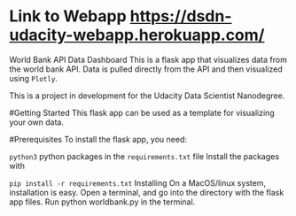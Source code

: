 # Link to Webapp https://dsdn-udacity-webapp.herokuapp.com/
World Bank API Data Dashboard
This is a flask app that visualizes data from the world bank API. Data is pulled directly from the API and then visualized using `Plotly`.

This is a project in development for the Udacity Data Scientist Nanodegree.

#Getting Started
This flask app can be used as a template for visualizing your own data.

#Prerequisites
To install the flask app, you need:

`python3`
python packages in the `requirements.txt` file
Install the packages with

 `pip install -r requirements.txt`
Installing
On a MacOS/linux system, installation is easy. Open a terminal, and go into the directory with the flask app files. Run python worldbank.py in the terminal.
